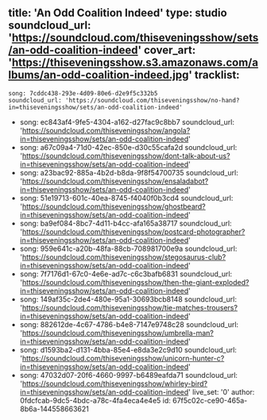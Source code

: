 title: 'An Odd Coalition Indeed'
type: studio
soundcloud_url: 'https://soundcloud.com/thiseveningsshow/sets/an-odd-coalition-indeed'
cover_art: 'https://thiseveningsshow.s3.amazonaws.com/albums/an-odd-coalition-indeed.jpg'
tracklist:
  -
    song: 7cddc438-293e-4d09-80e6-d2e9f5c332b5
    soundcloud_url: 'https://soundcloud.com/thiseveningsshow/no-hand?in=thiseveningsshow/sets/an-odd-coalition-indeed'
  -
    song: ec843af4-9fe5-4304-a162-d27fac9c8bb7
    soundcloud_url: 'https://soundcloud.com/thiseveningsshow/angola?in=thiseveningsshow/sets/an-odd-coalition-indeed'
  -
    song: a67c09a4-71d0-42ec-850e-d30c55cafa2d
    soundcloud_url: 'https://soundcloud.com/thiseveningsshow/dont-talk-about-us?in=thiseveningsshow/sets/an-odd-coalition-indeed'
  -
    song: a23bac92-885a-4b2d-b8da-9f8f54700735
    soundcloud_url: 'https://soundcloud.com/thiseveningsshow/ensaladabot?in=thiseveningsshow/sets/an-odd-coalition-indeed'
  -
    song: 51e19713-601c-40ea-8745-f4040f0b3cd4
    soundcloud_url: 'https://soundcloud.com/thiseveningsshow/ghostbeard?in=thiseveningsshow/sets/an-odd-coalition-indeed'
  -
    song: ba9ef084-8bc7-4d11-b4cc-afa165a38717
    soundcloud_url: 'https://soundcloud.com/thiseveningsshow/postcard-photographer?in=thiseveningsshow/sets/an-odd-coalition-indeed'
  -
    song: 959e641c-a20b-48fa-88cb-708981700e9a
    soundcloud_url: 'https://soundcloud.com/thiseveningsshow/stegosaurus-club?in=thiseveningsshow/sets/an-odd-coalition-indeed'
  -
    song: 7f7176d1-67c0-4e6e-ad7c-c6c3bafb6831
    soundcloud_url: 'https://soundcloud.com/thiseveningsshow/then-the-giant-exploded?in=thiseveningsshow/sets/an-odd-coalition-indeed'
  -
    song: 149af35c-2de4-480e-95a1-30693bcb8148
    soundcloud_url: 'https://soundcloud.com/thiseveningsshow/tie-matches-trousers?in=thiseveningsshow/sets/an-odd-coalition-indeed'
  -
    song: 882612de-4c67-4786-b4e8-7147e9748c28
    soundcloud_url: 'https://soundcloud.com/thiseveningsshow/umbrella-man?in=thiseveningsshow/sets/an-odd-coalition-indeed'
  -
    song: d1593ba2-d131-4bba-85e4-e8da3e2c9d10
    soundcloud_url: 'https://soundcloud.com/thiseveningsshow/unicorn-hunter-c?in=thiseveningsshow/sets/an-odd-coalition-indeed'
  -
    song: 47032d07-20f6-4660-9997-b6489eafda71
    soundcloud_url: 'https://soundcloud.com/thiseveningsshow/whirley-bird?in=thiseveningsshow/sets/an-odd-coalition-indeed'
live_set: '0'
author: 0fdcfcab-9dc5-4bdc-a78c-4fa4eca4e4e5
id: 67f5c02c-ce90-465a-8b6a-144558663621

